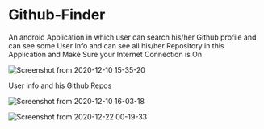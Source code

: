 # Github-Finder
An android Application in which user can search his/her Github profile and can see some User Info and can see all his/her Repository in this Application
and Make Sure your Internet Connection is On


![Screenshot from 2020-12-10 15-35-20](https://user-images.githubusercontent.com/56672381/101758076-ebac3300-3afd-11eb-8aa2-a5fed2b7639d.png)


User info and his Github Repos

![Screenshot from 2020-12-10 16-03-18](https://user-images.githubusercontent.com/56672381/101760862-73477100-3b01-11eb-944b-eebd53426321.png)

![Screenshot from 2020-12-22 00-19-33](https://user-images.githubusercontent.com/56672381/102811574-902a5100-43eb-11eb-8fcc-4738444326fc.png)





